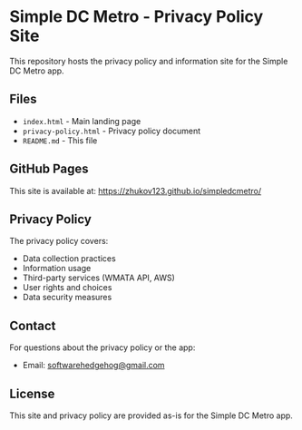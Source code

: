 # Simple DC Metro - Privacy Policy Site

This repository hosts the privacy policy and information site for the Simple DC Metro app.

## Files

- `index.html` - Main landing page
- `privacy-policy.html` - Privacy policy document
- `README.md` - This file

## GitHub Pages

This site is available at:
https://zhukov123.github.io/simpledcmetro/

## Privacy Policy

The privacy policy covers:
- Data collection practices
- Information usage
- Third-party services (WMATA API, AWS)
- User rights and choices
- Data security measures

## Contact

For questions about the privacy policy or the app:
- Email: softwarehedgehog@gmail.com

## License

This site and privacy policy are provided as-is for the Simple DC Metro app.